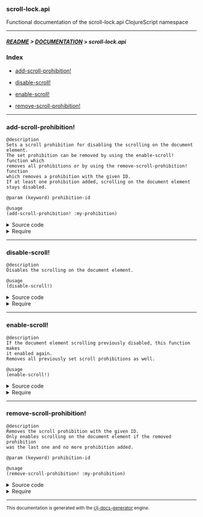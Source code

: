 
### scroll-lock.api

Functional documentation of the scroll-lock.api ClojureScript namespace

---

##### [README](../../../README.md) > [DOCUMENTATION](../../COVER.md) > scroll-lock.api

### Index

- [add-scroll-prohibition!](#add-scroll-prohibition)

- [disable-scroll!](#disable-scroll)

- [enable-scroll!](#enable-scroll)

- [remove-scroll-prohibition!](#remove-scroll-prohibition)

---

### add-scroll-prohibition!

```
@description
Sets a scroll prohibition for disabling the scrolling on the document element.
The set prohibition can be removed by using the enable-scroll! function which
removes all prohibitions or by using the remove-scroll-prohibition! function
which removes a prohibition with the given ID.
If at least one prohibition added, scrolling on the document element stays disabled.
```

```
@param (keyword) prohibition-id
```

```
@usage
(add-scroll-prohibition! :my-prohibition)
```

<details>
<summary>Source code</summary>

```
(defn add-scroll-prohibition!
  [prohibition-id]
  (if (env/any-scroll-prohibition-added?)
      (do (swap! state/PROHIBITIONS assoc prohibition-id true))
      (do (swap! state/PROHIBITIONS assoc prohibition-id true)
          (disable-dom-scroll!))))
```

</details>

<details>
<summary>Require</summary>

```
(ns my-namespace (:require [scroll-lock.api :refer [add-scroll-prohibition!]]))

(scroll-lock.api/add-scroll-prohibition! ...)
(add-scroll-prohibition!                 ...)
```

</details>

---

### disable-scroll!

```
@description
Disables the scrolling on the document element.
```

```
@usage
(disable-scroll!)
```

<details>
<summary>Source code</summary>

```
(defn disable-scroll!
  []
  (when-not (env/any-scroll-prohibition-added?)
            (swap! state/PROHIBITIONS assoc ::default-prohibition true)
            (disable-dom-scroll!)))
```

</details>

<details>
<summary>Require</summary>

```
(ns my-namespace (:require [scroll-lock.api :refer [disable-scroll!]]))

(scroll-lock.api/disable-scroll!)
(disable-scroll!)
```

</details>

---

### enable-scroll!

```
@description
If the document element scrolling previously disabled, this function makes
it enabled again.
Removes all previously set scroll prohibitions as well.
```

```
@usage
(enable-scroll!)
```

<details>
<summary>Source code</summary>

```
(defn enable-scroll!
  []
  (reset! state/PROHIBITIONS nil)
  (enable-dom-scroll!))
```

</details>

<details>
<summary>Require</summary>

```
(ns my-namespace (:require [scroll-lock.api :refer [enable-scroll!]]))

(scroll-lock.api/enable-scroll!)
(enable-scroll!)
```

</details>

---

### remove-scroll-prohibition!

```
@description
Removes the scroll prohibition with the given ID.
Only enables scrolling on the document element if the removed prohibition
was the last one and no more prohibition added.
```

```
@param (keyword) prohibition-id
```

```
@usage
(remove-scroll-prohibition! :my-prohibition)
```

<details>
<summary>Source code</summary>

```
(defn remove-scroll-prohibition!
  [prohibition-id]
  (when (env/scroll-prohibition-added? prohibition-id)
        (swap! state/PROHIBITIONS dissoc prohibition-id)
        (if-not (env/any-scroll-prohibition-added?)
                (enable-dom-scroll!))))
```

</details>

<details>
<summary>Require</summary>

```
(ns my-namespace (:require [scroll-lock.api :refer [remove-scroll-prohibition!]]))

(scroll-lock.api/remove-scroll-prohibition! ...)
(remove-scroll-prohibition!                 ...)
```

</details>

---

<sub>This documentation is generated with the [clj-docs-generator](https://github.com/bithandshake/clj-docs-generator) engine.</sub>

